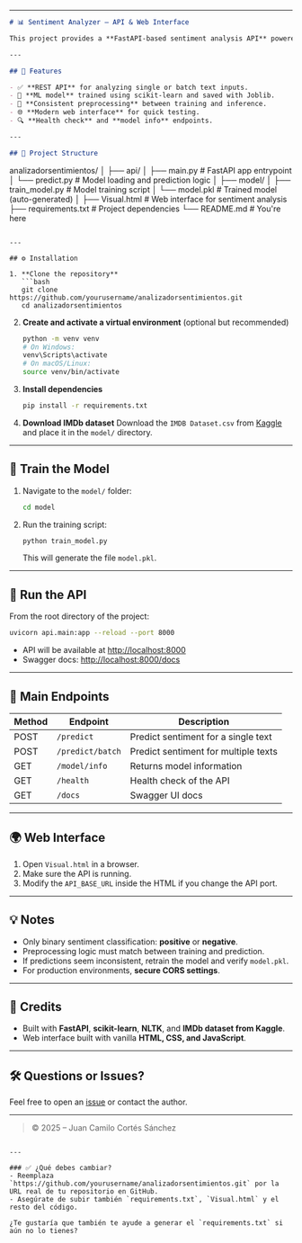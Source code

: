 
---

```markdown
# 📊 Sentiment Analyzer – API & Web Interface

This project provides a **FastAPI-based sentiment analysis API** powered by a machine learning model trained on the IMDb dataset. It includes a lightweight **web interface (`Visual.html`)** for interacting with the model visually.

---

## 🚀 Features

- ✅ **REST API** for analyzing single or batch text inputs.
- 🤖 **ML model** trained using scikit-learn and saved with Joblib.
- 🧹 **Consistent preprocessing** between training and inference.
- 🌐 **Modern web interface** for quick testing.
- 🔍 **Health check** and **model info** endpoints.

---

## 🧱 Project Structure

```

analizadorsentimientos/
│
├── api/
│   ├── main.py           # FastAPI app entrypoint
│   └── predict.py        # Model loading and prediction logic
│
├── model/
│   ├── train\_model.py    # Model training script
│   └── model.pkl         # Trained model (auto-generated)
│
├── Visual.html           # Web interface for sentiment analysis
├── requirements.txt      # Project dependencies
└── README.md             # You're here

````

---

## ⚙️ Installation

1. **Clone the repository**
   ```bash
   git clone https://github.com/yourusername/analizadorsentimientos.git
   cd analizadorsentimientos
````

2. **Create and activate a virtual environment** (optional but recommended)

   ```bash
   python -m venv venv
   # On Windows:
   venv\Scripts\activate
   # On macOS/Linux:
   source venv/bin/activate
   ```

3. **Install dependencies**

   ```bash
   pip install -r requirements.txt
   ```

4. **Download IMDb dataset**
   Download the `IMDB Dataset.csv` from [Kaggle](https://www.kaggle.com/datasets/lakshmi25npathi/imdb-dataset-of-50k-movie-reviews) and place it in the `model/` directory.

---

## 🧠 Train the Model

1. Navigate to the `model/` folder:

   ```bash
   cd model
   ```

2. Run the training script:

   ```bash
   python train_model.py
   ```

   This will generate the file `model.pkl`.

---

## 🚀 Run the API

From the root directory of the project:

```bash
uvicorn api.main:app --reload --port 8000
```

* API will be available at [http://localhost:8000](http://localhost:8000)
* Swagger docs: [http://localhost:8000/docs](http://localhost:8000/docs)

---

## 🔌 Main Endpoints

| Method | Endpoint         | Description                          |
| ------ | ---------------- | ------------------------------------ |
| POST   | `/predict`       | Predict sentiment for a single text  |
| POST   | `/predict/batch` | Predict sentiment for multiple texts |
| GET    | `/model/info`    | Returns model information            |
| GET    | `/health`        | Health check of the API              |
| GET    | `/docs`          | Swagger UI docs                      |

---

## 🌍 Web Interface

1. Open `Visual.html` in a browser.
2. Make sure the API is running.
3. Modify the `API_BASE_URL` inside the HTML if you change the API port.

---

## 💡 Notes

* Only binary sentiment classification: **positive** or **negative**.
* Preprocessing logic must match between training and prediction.
* If predictions seem inconsistent, retrain the model and verify `model.pkl`.
* For production environments, **secure CORS settings**.

---

## 🙌 Credits

* Built with **FastAPI**, **scikit-learn**, **NLTK**, and **IMDb dataset from Kaggle**.
* Web interface built with vanilla **HTML, CSS, and JavaScript**.

---

## 🛠 Questions or Issues?

Feel free to open an [issue](https://github.com/yourusername/analizadorsentimientos/issues) or contact the author.

---

> © 2025 – Juan Camilo Cortés Sánchez

```

---

### ✅ ¿Qué debes cambiar?
- Reemplaza `https://github.com/yourusername/analizadorsentimientos.git` por la URL real de tu repositorio en GitHub.
- Asegúrate de subir también `requirements.txt`, `Visual.html` y el resto del código.

¿Te gustaría que también te ayude a generar el `requirements.txt` si aún no lo tienes?
```
